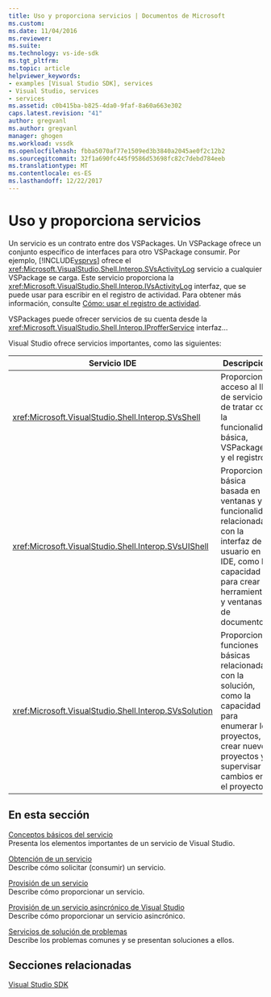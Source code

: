 ```yaml
---
title: Uso y proporciona servicios | Documentos de Microsoft
ms.custom: 
ms.date: 11/04/2016
ms.reviewer: 
ms.suite: 
ms.technology: vs-ide-sdk
ms.tgt_pltfrm: 
ms.topic: article
helpviewer_keywords:
- examples [Visual Studio SDK], services
- Visual Studio, services
- services
ms.assetid: c0b415ba-b825-4da0-9faf-8a60a663e302
caps.latest.revision: "41"
author: gregvanl
ms.author: gregvanl
manager: ghogen
ms.workload: vssdk
ms.openlocfilehash: fbba5070af77e1509ed3b3840a2045ae0f2c12b2
ms.sourcegitcommit: 32f1a690fc445f9586d53698fc82c7debd784eeb
ms.translationtype: MT
ms.contentlocale: es-ES
ms.lasthandoff: 12/22/2017
---
```

# <a name="using-and-providing-services"></a>Uso y proporciona servicios
Un servicio es un contrato entre dos VSPackages. Un VSPackage ofrece un conjunto específico de interfaces para otro VSPackage consumir. Por ejemplo, [!INCLUDE[vsprvs](../code-quality/includes/vsprvs_md.md)] ofrece el <xref:Microsoft.VisualStudio.Shell.Interop.SVsActivityLog> servicio a cualquier VSPackage se carga. Este servicio proporciona la <xref:Microsoft.VisualStudio.Shell.Interop.IVsActivityLog> interfaz, que se puede usar para escribir en el registro de actividad. Para obtener más información, consulte [Cómo: usar el registro de actividad](../extensibility/how-to-use-the-activity-log.md).  
  
 VSPackages puede ofrecer servicios de su cuenta desde la <xref:Microsoft.VisualStudio.Shell.Interop.IProfferService> interfaz...  
  
 Visual Studio ofrece servicios importantes, como las siguientes:  
  
|Servicio IDE|Descripción|  
|-----------------|-----------------|  
|<xref:Microsoft.VisualStudio.Shell.Interop.SVsShell>|Proporciona acceso al IDE de servicios de tratar con la funcionalidad básica, VSPackages y el registro.|  
|<xref:Microsoft.VisualStudio.Shell.Interop.SVsUIShell>|Proporciona básica basada en ventanas y funcionalidad relacionada con la interfaz de usuario en el IDE, como la capacidad para crear herramientas y ventanas de documento.|  
|<xref:Microsoft.VisualStudio.Shell.Interop.SVsSolution>|Proporciona funciones básicas relacionadas con la solución, como la capacidad para enumerar los proyectos, crear nuevos proyectos y supervisar cambios en el proyecto.|  
  
## <a name="in-this-section"></a>En esta sección  
 [Conceptos básicos del servicio](../extensibility/internals/service-essentials.md)  
 Presenta los elementos importantes de un servicio de Visual Studio.  
  
 [Obtención de un servicio](../extensibility/how-to-get-a-service.md)  
 Describe cómo solicitar (consumir) un servicio.  
  
 [Provisión de un servicio](../extensibility/how-to-provide-a-service.md)  
 Describe cómo proporcionar un servicio.  
  
 [Provisión de un servicio asincrónico de Visual Studio](../extensibility/how-to-provide-an-asynchronous-visual-studio-service.md)  
 Describe cómo proporcionar un servicio asincrónico.  
  
 [Servicios de solución de problemas](../extensibility/how-to-troubleshoot-services.md)  
 Describe los problemas comunes y se presentan soluciones a ellos.  
  
## <a name="related-sections"></a>Secciones relacionadas  
 [Visual Studio SDK](../extensibility/visual-studio-sdk.md)